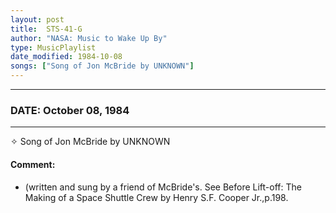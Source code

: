 ```yaml
---
layout: post
title:  STS-41-G
author: "NASA: Music to Wake Up By"
type: MusicPlaylist
date_modified: 1984-10-08
songs: ["Song of Jon McBride by UNKNOWN"]
---
```


----
### DATE: October 08, 1984
----
✧ Song of Jon McBride by UNKNOWN

#### Comment:
* (written and sung by a friend of McBride's. See Before Lift-off: The Making of a Space Shuttle Crew by Henry S.F. Cooper Jr.,p.198.



<br/>
<center>
	<a target="_blank"
	   href="https://twitter.com/intent/tweet?hashtags=Space,NASA,Playlist,NASAWakeupCalls,SpaceProgram&text={{ page.author}}, '{{ page.songs.first }}' {{ page.title }}, {{ page.date | date: '%B %d, %Y' }}. {{ site.url }}{{ page.url }}&via=nasawakeupcalls"><i class="fab fa-twitter" alt="Tweet this page" style="font-size: 1.3em;"></i></a>
	&nbsp; 	<i class="fas fa-user-astronaut" style="font-size: 1.5em;"></i> &nbsp;
    <a type="amzn" search="'Song of Jon McBride by UNKNOWN'" category="popular music">
    <i class="fab fa-amazon" style="font-size: 1.3em;"></i></a>
</center>
